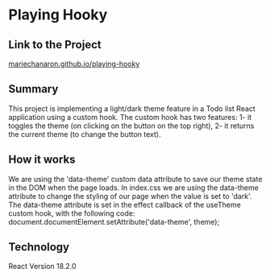 # Playing Hooky

## Link to the Project
[mariechanaron.github.io/playing-hooky](http://mariechanaron.github.io/playing-hooky)

## Summary
This project is implementing a light/dark theme feature in a Todo list React application using a custom hook.
The custom hook has two features:
1- it toggles the theme (on clicking on the button on the top right),
2- it returns the current theme (to change the button text).

## How it works
We are using the 'data-theme' custom data attribute to save our theme state in the DOM when the page loads.
In index.css we are using the data-theme attribute to change the styling of our page when the value is set to 'dark'.
The data-theme attribute is set in the effect callback of the useTheme custom hook, with the following code:
document.documentElement.setAttribute('data-theme', theme);

## Technology
React Version 18.2.0